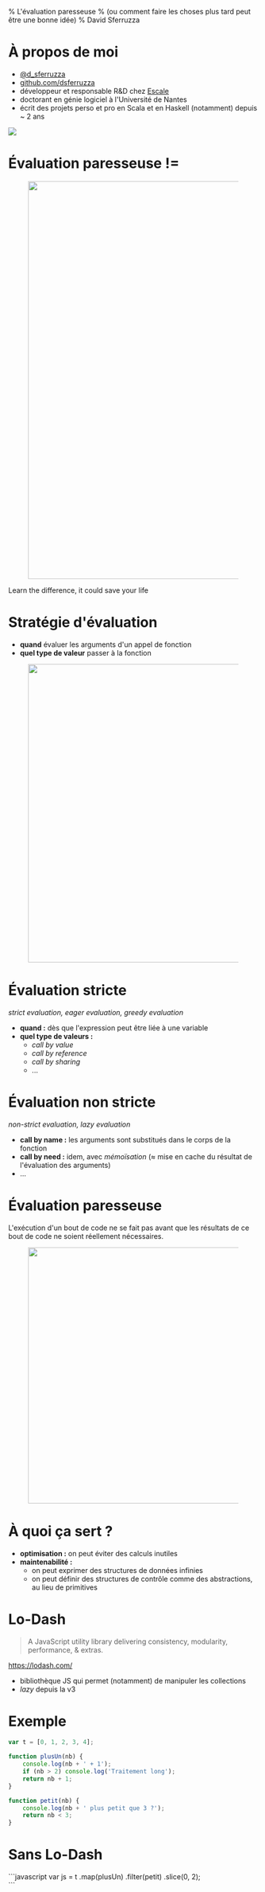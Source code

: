 % L'évaluation paresseuse
% (ou comment faire les choses plus tard peut être une bonne idée)
% David Sferruzza

# À propos de moi

- [\@d_sferruzza](https://twitter.com/d\_sferruzza)
- [github.com/dsferruzza](https://github.com/dsferruzza)
- développeur et responsable R&D chez [Escale](http://www.escaledigitale.com)
- doctorant en génie logiciel à l'Université de Nantes
- écrit des projets perso et pro en Scala et en Haskell (notamment) depuis ~ 2 ans

![](img/escale.png)


# Évaluation paresseuse !=

<figure><img src="img/stairs.gif" alt="" width="800"></figure>

Learn the difference, it could save your life


# Stratégie d'évaluation

- **quand** évaluer les arguments d'un appel de fonction
- **quel type de valeur** passer à la fonction

<figure><img src="img/bean.gif" alt="" width="600"></figure>


# Évaluation stricte

*strict evaluation, eager evaluation, greedy evaluation*

- **quand :** dès que l'expression peut être liée à une variable
- **quel type de valeurs :**
	- *call by value*
	- *call by reference*
	- *call by sharing*
	- ...


# Évaluation non stricte

*non-strict evaluation, lazy evaluation*

- **call by name :** les arguments sont substitués dans le corps de la fonction
- **call by need :** idem, avec *mémoïsation* (≈ mise en cache du résultat de l'évaluation des arguments)
- ...


# Évaluation paresseuse 

L'exécution d'un bout de code ne se fait pas avant que les résultats de ce bout de code ne soient réellement nécessaires.

<figure><img src="img/clean.gif" alt="" width="515"></figure>


# À quoi ça sert ?

- **optimisation :** on peut éviter des calculs inutiles
- **maintenabilité :**
	- on peut exprimer des structures de données infinies
	- on peut définir des structures de contrôle comme des abstractions, au lieu de primitives


# Lo-Dash

> A JavaScript utility library delivering consistency, modularity, performance, & extras.

<https://lodash.com/>

- bibliothèque JS qui permet (notamment) de manipuler les collections
- *lazy* depuis la v3


# Exemple

```javascript
var t = [0, 1, 2, 3, 4];

function plusUn(nb) {
	console.log(nb + ' + 1');
	if (nb > 2) console.log('Traitement long');
	return nb + 1;
}

function petit(nb) {
	console.log(nb + ' plus petit que 3 ?');
	return nb < 3;
}
```


# Sans Lo-Dash

<div style="float: right; margin-right: 100px;">
```javascript
var js = t
		.map(plusUn)
		.filter(petit)
		.slice(0, 2);
```
</div>

```
0 + 1
1 + 1
2 + 1
3 + 1
Traitement long
4 + 1
Traitement long
1 plus petit que 3 ?
2 plus petit que 3 ?
3 plus petit que 3 ?
4 plus petit que 3 ?
5 plus petit que 3 ?
[ 1, 2 ]
```


# Sans Lo-Dash

<figure><img src="img/without-lodash.gif" alt="" width="690"></figure>


# Avec Lo-Dash

```javascript
var _ = require('lodash');
var lodash = _(t)
		.map(plusUn)
		.filter(petit)
		.take(2)
		.value();
```

```
0 + 1
1 plus petit que 3 ?
1 + 1
2 plus petit que 3 ?
[ 1, 2 ]
```


# Avec Lo-Dash

<figure><img src="img/with-lodash.gif" alt="" width="690"></figure>


# Conclusion

<figure><img src="img/cat.gif" alt="" width="800"></figure>

Still not that kind of lazy


# Conclusion

- séparation
	- du Calcul, de la **génération**<br>*→ où le calcul d'une valeur est-il défini ?*
	- du Contrôle, de la **condition d'arrêt**<br>*→ où le calcul d'une valeur se produit-il ?*
- *colle* qui permet d'assembler efficacement des (bouts de) programmes : facilite l'approche *diviser pour régner*

**Avantages :** peut augmenter la maintenabilité *et* les performances

**Inconvénients :** peut introduire de l'*overhead* (dépend pas mal de la techno) 


# Ressources

- [Why Functional Programming Matters](http://www.cs.kent.ac.uk/people/staff/dat/miranda/whyfp90.pdf) : pourquoi les fonctions d'ordre supérieur et l'évaluation paresseuse sont parmi les meilleurs outils pour écrire des programmes modulaires
- [John Hughes on Why Functional Programming Matters!](http://www.infoq.com/interviews/john-hughes-fp)
- [Lo-Dash](https://lodash.com/)
- [How to Speed Up Lo-Dash ×100? Introducing Lazy Evaluation](http://filimanjaro.com/blog/2014/introducing-lazy-evaluation/) : annonce/exemple de l'évaluation paresseuse dans Lo-Dash
- [Evaluation strategy sur Wikipédia](https://en.wikipedia.org/wiki/Evaluation_strategy) : explications détaillées des stratégies d'évaluation les plus courantes


# Questions ?

![](img/fat.gif)

Twitter : \@d_sferruzza

Slides sur GitHub :

[dsferruzza/talk-evaluation-paresseuse-en-js](http://github.com/dsferruzza/talk-evaluation-paresseuse-en-js)
